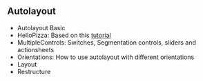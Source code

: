 Autolayout
----------

- Autolayout Basic
- HelloPizza: Based on this [tutorial](http://goo.gl/bw1Up1)
- MultipleControls: Switches, Segmentation controls, sliders and actionsheets
- Orientations: How to use autolayout with different orientations
- Layout
- Restructure
